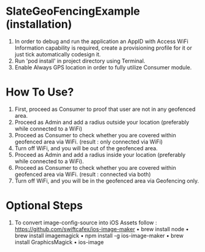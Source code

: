 # SlateGeoFencingExample (installation)

1. In order to debug and run the application an AppID with Access WiFi Information capability is required, create a provisioning profile for it or just tick automatically codesign it.
2. Run 'pod install' in project directory using Terminal. 
3. Enable Always GPS location in order to fully utilize Consumer module.

# How To Use?

1. First, proceed as Consumer to proof that user are not in any geofenced area.
2. Proceed as Admin and add a radius outside your location (preferably while connected to a WiFi)
3. Proceed as Consumer to check whether you are covered within geofenced area via WiFi. (result : only connected via WiFi)
4. Turn off WiFi, and you will be out of the geofenced area.
5. Proceed as Admin and add a radius inside your location (preferably while connected to a WiFi).
6. Proceed as Consumer to check whether you are covered within geofenced area via WiFi. (result : connected via both)
7. Turn off WiFi, and you will be in the geofenced area via Geofencing only.

# Optional Steps

1. To convert image-config-source into iOS Assets follow : https://github.com/swiftcafex/ios-image-maker
   • brew install node
   • brew install imagemagick
   • npm install -g ios-image-maker
   • brew install GraphicsMagick
   • ios-image
